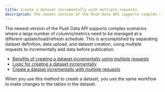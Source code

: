 ```yaml
---
title: Create a dataset incrementally with multiple requests
description: The newest version of the Push Data API supports complex scenarios where a large number of columns/metrics need to be managed at a different update/load/refresh schedule. This is accomplished by separating dataset definition, data upload, and dataset creation, using multiple requests to incrementally add data before publication.
---
```


The newest version of the Push Data API supports complex scenarios where a large number of columns/metrics need to be managed at a different update/load/refresh schedule. This is accomplished by separating dataset definition, data upload, and dataset creation, using multiple requests to incrementally add data before publication.

- [Benefits of creating a dataset incrementally using multiple requests](./benefits.md)
- [Logic for creating a dataset incrementally](./logic-for-creating-a-dataset-incrementally.md)
- [Create a dataset incrementally with multiple requests](./workflow-create-a-dataset-incrementally-with-multiple-requests.md)

When you use this method to create a dataset, you use the same workflow to make changes to the tables in the dataset.
